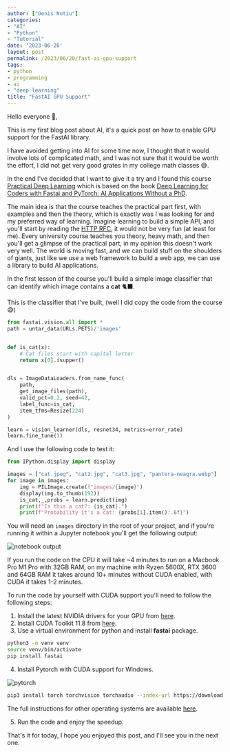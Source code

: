 ```yaml
---
author: ["Denis Nutiu"]
categories:
- "AI"
- "Python"
- "Tutorial"
date: '2023-06-20'
layout: post
permalink: /2023/06/20/fast-ai-gpu-support
tags:
- python
- programming
- ai
- "deep learning"
title: "FastAI GPU Support"
---
```


Hello everyone 👋,

This is my first blog post about AI, it's a quick post on how to enable GPU support for the FastAI library.

I have avoided getting into AI for some time now, I thought that it would involve lots of complicated math, and 
I was not sure that it would be worth the effort, I did not get very good grates in my college math classes 😅.

In the end I've decided that I want to give it a try and I found this course [Practical Deep Learning](https://course.fast.ai/)
which is based on the book [Deep Learning for Coders with Fastai and PyTorch: AI Applications Without a PhD](https://www.amazon.com/Deep-Learning-Coders-fastai-PyTorch/dp/1492045527).

The main idea is that the course teaches the practical part first, with examples and then the theory, which is exactly was I was looking for and my preferred way of learning.
Imagine learning to build a simple API, and you'll start by reading the [HTTP RFC](https://datatracker.ietf.org/doc/html/rfc2616), it would not be very fun (at least for me).
Every university course teaches you theory, heavy math, and then you'll get a glimpse of the practical part, in my opinion this doesn't work very well.
The world is moving fast, and we can build stuff on the shoulders of giants, just like we use a web framework to build a web app, we can use a library to build AI applications.

In the first lesson of the course you'll build a simple image classifier that can identify which image contains a **cat** 🐈‍⬛.

This is the classifier that I've built, (well I did copy the code from the course 😅)

```python
from fastai.vision.all import *
path = untar_data(URLs.PETS)/'images'


def is_cat(x):
    # Cat files start with capital letter
    return x[0].isupper()


dls = ImageDataLoaders.from_name_func(
    path,
    get_image_files(path),
    valid_pct=0.2, seed=42,
    label_func=is_cat,
    item_tfms=Resize(224)
)

learn = vision_learner(dls, resnet34, metrics=error_rate)
learn.fine_tune(1)
```

And I use the following code to test it:

```python
from IPython.display import display

images = ["cat.jpeg", "cat2.jpg", "cat3.jpg", "pantera-neagra.webp"]
for image in images:
    img = PILImage.create(f"images/{image}")
    display(img.to_thumb(192))
    is_cat,_,probs = learn.predict(img)
    print(f"Is this a cat?: {is_cat}.")
    print(f"Probability it's a cat: {probs[1].item():.6f}")
```

You will need an `images` directory in the root of your project, and if you're running it within a Jupyter notebook
you'll get the following output:

![notebook output](/hugo-content/2023-06/notebook-output.png)

If you run the code on the CPU it will take ~4 minutes to run on a Macbook Pro M1 Pro with 32GB RAM, on my machine with
Ryzen 5600X, RTX 3600 and 64GB RAM it takes around 10+ minutes without CUDA enabled, with CUDA it takes 1-2 minutes.

To run the code by yourself with CUDA support you'll need to follow the following steps:

1. Install the latest NVIDIA drivers for your GPU from [here](https://www.nvidia.com/Download/index.aspx?lang=en-us).
2. Install CUDA Toolkit 11.8 from [here](https://developer.nvidia.com/cuda-11-8-0-download-archive).
3. Use a virtual environment for python and install **fastai** package.

```bash
python3 -m venv venv
source venv/bin/activate
pip install fastai
```

4. Install Pytorch with CUDA support for Windows.

![pytorch](/hugo-content/2023-06/pytorch-install.png)

```bash
pip3 install torch torchvision torchaudio --index-url https://download.pytorch.org/whl/cu118
```

The full instructions for other operating systems are available [here](https://pytorch.org/get-started/locally/).

5. Run the code and enjoy the speedup.

That's it for today, I hope you enjoyed this post, and I'll see you in the next one.
